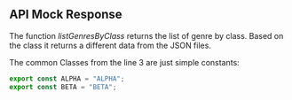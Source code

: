## API Mock Response

The function *listGenresByClass* returns the list of genre by class. Based on the class it returns a different data from the JSON files.

The common Classes from the line 3 are just simple constants:

```javascript
export const ALPHA = "ALPHA";
export const BETA = "BETA";
```
